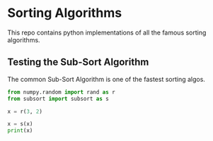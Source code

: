 # Sorting Algorithms #
This repo contains python implementations of all the famous
sorting algorithms. 

## Testing the Sub-Sort Algorithm ##
The common Sub-Sort Algorithm is one of the fastest sorting algos.
```python
from numpy.random import rand as r
from subsort import subsort as s

x = r(3, 2)

x = s(x)
print(x)

```

